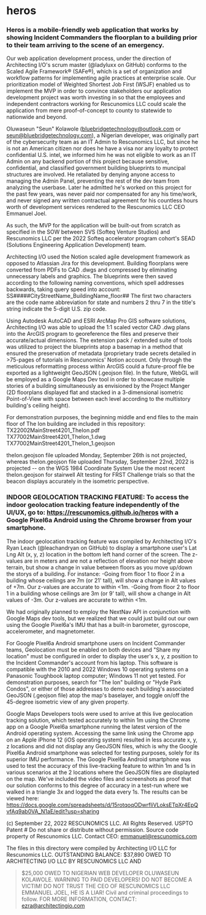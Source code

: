 # heros 

### Heros is a mobile-friendly web application that works by showing Incident Commanders the floorplan to a building prior to their team arriving to the scene of an emergency. 

Our web application development process, under the direction of Architecting I/O's scrum master (@ladyluxx on GitHub) conforms to the Scaled Agile Framework® (SAFe®), which is a set of organization and workflow patterns for implementing agile practices at enterprise scale. Our prioritization model of Weighted Shortest Job First (WSJF) enabled us to implement the MVP in order to convince stakeholders our application development project was worth investing in so that the employees and independent contractors working for Rescunomics LLC could scale the application from mere proof-of-concept to county to statewide to nationwide and beyond. 

Oluwaseun "Seun" Kolawole (bluebridgetechnology@outlook.com or seun@bluebridgetechnology.com), a Nigerian developer, was originally part of the cybersecurity team as an IT Admin to Rescunomics LLC, but since he is not an American citizen nor does he have a visa nor any loyalty to protect confidential U.S. intel, we informed him he was not eligible to work as an IT Admin on any backend portion of this project because sensitive, confidential, and classified government building blueprints to muncipal structures are involved. He retaliated by denying anyone access to managing the Admin Panel, preventing the rest of the dev team from analyzing the userbase. Later he admitted he's worked on this project for the past few years, was never paid nor compensated for any his time/work, and never signed any written contractual agreement for his countless hours worth of development services rendered to the Rescunomics LLC CEO Emmanuel Joel. 

As such, the MVP for the application will be built-out from scratch as specified in the SOW between SVS (Softeq Venture Studios) and Rescunomics LLC per the 2022 Softeq accelerator program cohort's SEAD (Solutions Engineering Application Development) team. 

Architecting I/O used the Notion scaled agile development framework as opposed to Atlassian Jira for this development. Building floorplans were converted from PDFs to CAD .dwgs and compressed by eliminating unnecessary labels and graphics. The blueprints were then saved according to the following naming conventions, which spell addresses backwards, taking query speed into account: 
SS#####CityStreetName_BuildingName_floor##
The first two characters are the code name abbreviation for state and numbers 2 thru 7 in the title's string indicate the 5-digit U.S. zip code.

Using Autodesk AutoCAD and ESRI ArcMap Pro GIS software solutions, Architecting I/O was able to upload the 1:1 scaled vector CAD .dwg plans into the ArcGIS program to georeference the files and preserve their accurate/actual dimensions. The extension pack / extended suite of tools was utilized to project the blueprints atop a basemap in a method that ensured the preservation of metadata (proprietary trade secrets detailed in >75-pages of tutorials in Rescunomics' Notion account. Only through the meticulous reformatting process within ArcGIS could a future-proof file be exported as a lightweight GeoJSON (.geojson file). In the future, WebGL will be employed as a Google Maps Dev tool in order to showcase multiple stories of a building simultaneously as envisioned by the Project Manger (2D floorplans displayed flat and stacked in a 3-dimensional isometric Point-of-View with space between each level according to the multistory building's ceiling height). 

For demonstration purposes, the beginning middle and end files to the main floor of The Ion building are included in this repository:
TX22002MainStreet4201_TheIon.pdf
TX77002MainStreet4201_TheIon_1.dwg
TX77002MainStreet4201_TheIon_1.geojson

theIon.geojson file uploaded Monday, September 26th is not projected, whereas
theIon.geojson file uploaded Thursday, September 22nd, 2022 is projected -- on the WGS 1984 Coordinate System
Use the most recent theIon.geojson for stairwell Alt testing for FRST Challenge trials so that the beacon displays accurately in the isometric perspective.

### INDOOR GEOLOCATION TRACKING FEATURE: To access the indoor geolocation tracking feature independently of the UI/UX, go to: https://rescunomics.github.io/heros with a Google Pixel6a Android using the Chrome browser from your smartphone.

The indoor geolocation tracking feature was compiled by Architecting I/O's Ryan Leach (@leachandryan on GitHub) to display a smartphone user's Lat Lng Alt (x, y, z) location in the bottom left hand corner of the screen. The z-values are in meters and are not a reflection of elevation nor height above terrain, but show a change in value between floors as you move up/down the storys of a building. For instance: 
-Going from floor 1 to floor 2 in a building whose ceilings are 7m (or 21' tall), will show a change in Alt values of +7m. Our z-values are accurate to within <1m. 
-Going from floor 2 to floor 1 in a building whose ceilings are 3m (or 9' tall), will show a change in Alt values of -3m. Our z-values are accurate to within <1m. 

We had originally planned to employ the NextNav API in conjunction with Google Maps dev tools, but we realized that we could just build out our own using the Google Pixel6a's IMU that has a built-in barometer, gyroscope, accelerometer, and magnetometer. 

For Google Pixel6a Android smartphone users on Incident Commander teams, Geolocation must be enabled on both devices and "Share my location" must be configured in order to display the user's x, y, z position to the Incident Commander's account from his laptop. This software is compatible with the 2010 and 2022 Windows 10 operating systems on a Panasonic Toughbook laptop computer; Windows 11 not yet tested. For demonstration purposes, search for "The Ion" building or "Hyde Park Condos", or either of those addresses to demo each building's associated GeoJSON (.geojson file) atop the map's baselayer, and toggle on/off the 45-degree isometric view of any given property. 

Google Maps Developers tools were used to arrive at this live geolocation tracking solution, which tested accurately to within 1m using the Chrome app on a Google Pixel6a smartphone running the latest version of the Android operating system. Accessing the same link using the Chrome app on an Apple iPhone 12 (iOS operating system) resulted in less accurate x, y, z locations and did not display any GeoJSON files, which is why the Google Pixel6a Android smartphone was selected for testing purposes, solely for its superior IMU performance. The Google Pixel6a Android smartphone was used to test the accuracy of this live-tracking feature to within 1m and 1s in various scenarios at the 2 locations where the GeoJSON files are displayted on the map. We've included the video files and screenshots as proof that our solution conforms to this degree of accuracy in a test-run where we walked in a triangle 3x and logged the data every 1s. The results can be viewed here: https://docs.google.com/spreadsheets/d/15rotqoqODwrfliVLoksETpXr4EpQvfAq9ab0VA_N1aE/edit?usp=sharing 

(c) September 22, 2022 RESCUNOMICS LLC. All Rights Reserved. USPTO Patent #
Do not share or distribute without permission. 
Source code property of Rescunomics LLC.
Contact CEO: emmanuel@rescunomics.com

The files in this directory were compiled by Architecting I/O LLC for Rescunomics LLC.
OUTSTANDING BALANCE: $37,890 OWED TO ARCHITECTING I/O LLC BY RESCUNOMICS LLC AND
>$25,000 OWED TO NIGERIAN WEB DEVELOPER OLUWASEUN KOLAWOLE. WARNING TO PAID DEVELOPERS! 
DO NOT BECOME A VICTIM! DO NOT TRUST THE CEO OF RESCUNOMICS LLC EMMANUEL JOEL, HE IS A LIAR!
Civil and criminal proceedings to follow. FOR MORE INFORMATION, CONTACT: ezra@architectingio.com
